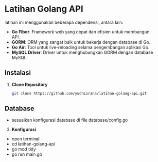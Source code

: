 # Latihan Golang API

latihan ini menggunakan beberapa dependensi, antara lain:

-   **Go Fiber**: Framework web yang cepat dan efisien untuk membangun API.
-   **GORM**: ORM yang sangat baik untuk bekerja dengan database di Go.
-   **Go Air**: Tool untuk live-reloading selama pengembangan aplikasi Go.
-   **MySQL Driver**: Driver untuk menghubungkan GORM dengan database MySQL.

## Instalasi

1. **Clone Repository**

    ```bash
    git clone https://github.com/yudhisrana/latihan-golang-api.git
    ```

## Database

-   sesuaikan konfigurasi database di file database/config.go

3. **Konfigurasi**

-   open terminal
-   cd latihan-golang-api
-   go mod tidy
-   go run main.go
